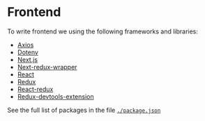 # Frontend

To write frontend we using the following frameworks and libraries:

- [Axios](https://axios-http.com/docs/intro "Axios website")
- [Dotenv](https://www.npmjs.com/package/dotenv "Dotenv website")
- [Next.js](https://nextjs.org/ "Next.js website")
- [Next-redux-wrapper](https://axios-http.com/docs/intro "Next-redux-wrapper website")
- [React](https://reactjs.org/ "React website")
- [Redux](https://redux.js.org/ "Redux website")
- [React-redux](https://react-redux.js.org/ "React-redux website")
- [Redux-devtools-extension](https://www.npmjs.com/package/redux-devtools-extension "Redux-devtools-extension website")

See the full list of packages in the file [`./package.json`](./package.json "link to the package.json")
